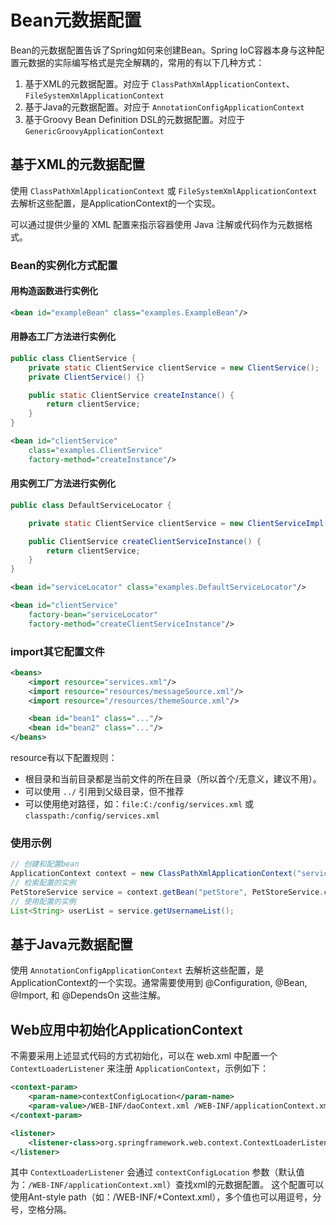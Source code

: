 # Bean元数据配置
Bean的元数据配置告诉了Spring如何来创建Bean。Spring IoC容器本身与这种配置元数据的实际编写格式是完全解耦的，常用的有以下几种方式：
1. 基于XML的元数据配置。对应于 `ClassPathXmlApplicationContext`、`FileSystemXmlApplicationContext`
2. 基于Java的元数据配置。对应于 `AnnotationConfigApplicationContext`
3. 基于Groovy Bean Definition DSL的元数据配置。对应于 `GenericGroovyApplicationContext`

## 基于XML的元数据配置
使用 `ClassPathXmlApplicationContext` 或 `FileSystemXmlApplicationContext` 去解析这些配置，是ApplicationContext的一个实现。

可以通过提供少量的 XML 配置来指示容器使用 Java 注解或代码作为元数据格式。

### Bean的实例化方式配置
#### 用构造函数进行实例化
```xml
<bean id="exampleBean" class="examples.ExampleBean"/>
```
#### 用静态工厂方法进行实例化
```java
public class ClientService {
    private static ClientService clientService = new ClientService();
    private ClientService() {}

    public static ClientService createInstance() {
        return clientService;
    }
}
```
```xml
<bean id="clientService"
    class="examples.ClientService"
    factory-method="createInstance"/>
```
#### 用实例工厂方法进行实例化
```java
public class DefaultServiceLocator {

    private static ClientService clientService = new ClientServiceImpl();

    public ClientService createClientServiceInstance() {
        return clientService;
    }
}
```
```xml
<bean id="serviceLocator" class="examples.DefaultServiceLocator"/>

<bean id="clientService"
    factory-bean="serviceLocator"
    factory-method="createClientServiceInstance"/>
```

### import其它配置文件
```xml
<beans>
    <import resource="services.xml"/>
    <import resource="resources/messageSource.xml"/>
    <import resource="/resources/themeSource.xml"/>

    <bean id="bean1" class="..."/>
    <bean id="bean2" class="..."/>
</beans>
```
resource有以下配置规则：
- 根目录和当前目录都是当前文件的所在目录（所以首个/无意义，建议不用）。
- 可以使用 `../` 引用到父级目录，但不推荐
- 可以使用绝对路径，如：`file:C:/config/services.xml` 或 `classpath:/config/services.xml`



### 使用示例
```java
// 创建和配置bean
ApplicationContext context = new ClassPathXmlApplicationContext("services.xml", "daos.xml");
// 检索配置的实例
PetStoreService service = context.getBean("petStore", PetStoreService.class);
// 使用配置的实例
List<String> userList = service.getUsernameList();
```


## 基于Java元数据配置
使用 `AnnotationConfigApplicationContext` 去解析这些配置，是ApplicationContext的一个实现。通常需要使用到 @Configuration, @Bean, @Import, 和 @DependsOn 这些注解。

## Web应用中初始化ApplicationContext
不需要采用上述显式代码的方式初始化，可以在 web.xml 中配置一个 `ContextLoaderListener` 来注册 `ApplicationContext`，示例如下：
```xml
<context-param>
	<param-name>contextConfigLocation</param-name>
	<param-value>/WEB-INF/daoContext.xml /WEB-INF/applicationContext.xml</param-value>
</context-param>

<listener>
	<listener-class>org.springframework.web.context.ContextLoaderListener</listener-class>
</listener>
```
其中 `ContextLoaderListener` 会通过 `contextConfigLocation` 参数（默认值为：`/WEB-INF/applicationContext.xml`）查找xml的元数据配置。
这个配置可以使用Ant-style path（如：/WEB-INF/*Context.xml），多个值也可以用逗号，分号，空格分隔。
